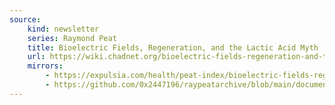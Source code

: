 ```yaml
---
source:
    kind: newsletter
    series: Raymond Peat
    title: Bioelectric Fields, Regeneration, and the Lactic Acid Myth
    url: https://wiki.chadnet.org/bioelectric-fields-regeneration-and-the-lactic-acid-myth.pdf
    mirrors:
        - https://expulsia.com/health/peat-index/bioelectric-fields-regeneration-and-the-lactic-acid-myth.pdf
        - https://github.com/0x2447196/raypeatarchive/blob/main/documents/newsletters/bioelectric-fields-regeneration-and-the-lactic-acid-myth.txt
---
```


